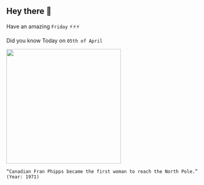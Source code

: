 ## Hey there 👋
Have an amazing `Friday` ⚡⚡⚡

Did you know Today on `05th of April`
 
 [<img src="https://pbs.twimg.com/media/D3aLhHOXsAAG1nn.jpg" width="300" />](https://en.wikipedia.org/wiki/Frances_Phipps) 
 ```
“Canadian Fran Phipps became the first woman to reach the North Pole.” (Year: 1971)
```
